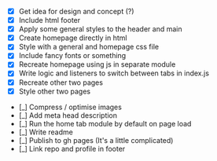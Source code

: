 - [x] Get idea for design and concept (?)
- [x] Include html footer
- [x] Apply some general styles to the header and main
- [x] Create homepage directly in html
- [x] Style with a general and homepage css file
- [x] Include fancy fonts or something
- [x] Recreate homepage using js in separate module
- [x] Write logic and listeners to switch between tabs in index.js
- [x] Recreate other two pages
- [x] Style other two pages
- [_] Compress / optimise images
- [_] Add meta head description
- [_] Run the home tab module by default on page load
- [_] Write readme
- [_] Publish to gh pages (It's a little complicated) 
- [_] Link repo and profile in footer
